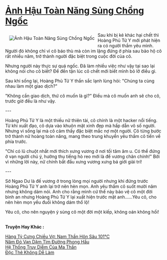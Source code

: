 <a href="https://utruyen.com/truyen/anh-hau-toan-nang-sung-chong-ngoc/17362/" title="Ảnh Hậu Toàn Năng Sủng Chồng Ngốc"><h1>Ảnh Hậu Toàn Năng Sủng Chồng Ngốc</h1></a><div style="display:table"><img align="right" style="float: left; padding: 10px;" src="https://utruyen.com/images/story/200x260/anh-hau-toan-nang-sung-chong-ngoc.jpg" alt="Ảnh Hậu Toàn Năng Sủng Chồng Ngốc">Sau khi bị kẻ khác hại chết thì Hoàng Phủ Tử Y mới phát hiện ra có người thầm yêu mình. Người đó không chỉ vì cô báo thù mà còn im lặng đứng ở phía sau bảo hộ cô rất nhiều năm, trở thành người đặc biệt trong cuộc đời của cô.<p></p>Nhưng người này thực sự quá ngốc. Đã làm nhiều việc như vậy tại sao lại không nói cho cô biết? Để đến tận lúc cô chết mới biết mình bỏ lỡ điều gì.<p></p>Sau khi sống lại, Hoàng Phủ Tử Y thần sắc lạnh lùng hỏi: "Chúng ta cùng nhau làm một giao dịch?"<p></p>"Không cần giao dịch, thứ cô muốn là gì?" Điều mà cô muốn anh sẽ cho cô, trước giờ đều là như vậy.<p></p>---<p></p>Hoàng Phủ Tử Y là một thiếu nữ thiên tài, cô chính là một hacker nổi tiếng. Từ khi xuất đạo, cô dựa vào khuôn mặt xinh đẹp mà hấp dẫn vô số người. Nhưng vì sống lại mà cô cảm thấy đặc biệt mắc nợ một người. Cô từng bước trở thành nữ hoàng toàn năng, mang theo trung khuyển yêu thầm cô tiến về phía trước.<p></p>"Chỉ có lũ chuột nhắt mới thích xưng vương ở nơi tối tăm âm u. Có thể đứng ở vạn người chú ý, hưởng thụ tiếng hò reo mới là đế vương chân chính!" Bởi vì những lời này, nữ chính bắt đầu xưng vương xưng bá giới giải trí!<p></p>---<p></p>Sở Ngao Dư là đế vương ở trong lòng mọi người nhưng khi đứng trước Hoàng Phủ Tử Y anh lại trở nên hèn mọn. Anh yêu thầm cô suốt mười năm nhưng không dám nói. Anh cho rằng mình cứ thế này bảo vệ cô một đời bình an nhưng Hoàng Phủ Tử Y lại xuất hiện trước mặt anh......Yêu cô, cho nên hèn mọn yếu đuối không dám thổ lộ!<p></p>Yêu cô, cho nên nguyện ý sủng cô một đời một kiếp, không oán không hối!</div><p><br><b>Truyện Hay Khác :</b></p><a href="https://utruyen.com/truyen/hang-ty-cung-chieu-vo-nam-than-hon-sau-101/17398/" alt="Hàng Tỷ Cưng Chiều Vợ: Nam Thần Hôn Sâu 101℃">Hàng Tỷ Cưng Chiều Vợ: Nam Thần Hôn Sâu 101℃</a><br/><a href="https://truyenngontinhay.wordpress.com/2019/10/03/nam-do-van-dam-tim-duong-phong-hau/" alt="Năm Đó Vạn Dặm Tìm Đường Phong Hầu">Năm Đó Vạn Dặm Tìm Đường Phong Hầu</a><br/><a href="https://www.flickr.com/photos/184340401@N07/48819248882/" alt="Hệ Thống Truy Diễm Của Ma Thần">Hệ Thống Truy Diễm Của Ma Thần</a><br/><a href="https://github.com/quanluxury/ngontinhhot/tree/master/truyenhay/19082/" alt="Độc Thê Không Dễ Làm">Độc Thê Không Dễ Làm</a><br/>